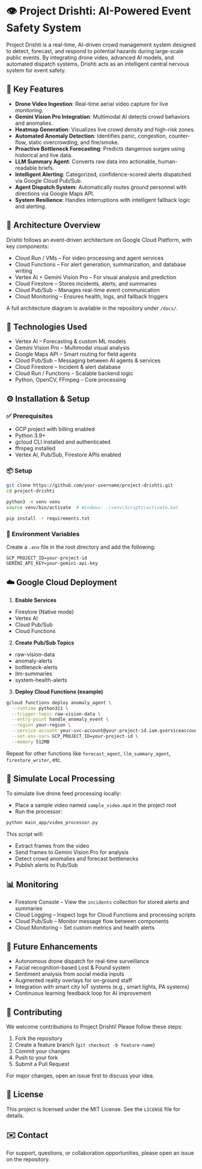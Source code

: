 # 👁️ Project Drishti: AI-Powered Event Safety System

Project Drishti is a real-time, AI-driven crowd management system designed to detect, forecast, and respond to potential hazards during large-scale public events. By integrating drone video, advanced AI models, and automated dispatch systems, Drishti acts as an intelligent central nervous system for event safety.

## 🚀 Key Features

- **Drone Video Ingestion**: Real-time aerial video capture for live monitoring.
- **Gemini Vision Pro Integration**: Multimodal AI detects crowd behaviors and anomalies.
- **Heatmap Generation**: Visualizes live crowd density and high-risk zones.
- **Automated Anomaly Detection**: Identifies panic, congestion, counter-flow, static overcrowding, and fire/smoke.
- **Proactive Bottleneck Forecasting**: Predicts dangerous surges using historical and live data.
- **LLM Summary Agent**: Converts raw data into actionable, human-readable briefs.
- **Intelligent Alerting**: Categorized, confidence-scored alerts dispatched via Google Cloud Pub/Sub.
- **Agent Dispatch System**: Automatically routes ground personnel with directions via Google Maps API.
- **System Resilience**: Handles interruptions with intelligent fallback logic and alerting.

## 🧠 Architecture Overview

Drishti follows an event-driven architecture on Google Cloud Platform, with key components:

- Cloud Run / VMs – For video processing and agent services  
- Cloud Functions – For alert generation, summarization, and database writing  
- Vertex AI + Gemini Vision Pro – For visual analysis and prediction  
- Cloud Firestore – Stores incidents, alerts, and summaries  
- Cloud Pub/Sub – Manages real-time event communication  
- Cloud Monitoring – Ensures health, logs, and fallback triggers

A full architecture diagram is available in the repository under `/docs/`.

## 🧰 Technologies Used

- Vertex AI – Forecasting & custom ML models  
- Gemini Vision Pro – Multimodal visual analysis  
- Google Maps API – Smart routing for field agents  
- Cloud Pub/Sub – Messaging between AI agents & services  
- Cloud Firestore – Incident & alert database  
- Cloud Run / Functions – Scalable backend logic  
- Python, OpenCV, FFmpeg – Core processing

## ⚙️ Installation & Setup

### ✅ Prerequisites

- GCP project with billing enabled  
- Python 3.9+  
- gcloud CLI installed and authenticated  
- ffmpeg installed  
- Vertex AI, Pub/Sub, Firestore APIs enabled

### 📦 Setup

```bash
git clone https://github.com/your-username/project-drishti.git
cd project-drishti

python3 -m venv venv
source venv/bin/activate  # Windows: .\venv\Scripts\activate.bat

pip install -r requirements.txt
```

### 🔐 Environment Variables

Create a `.env` file in the root directory and add the following:

```env
GCP_PROJECT_ID=your-project-id
GEMINI_API_KEY=your-gemini-api-key
```

## ☁️ Google Cloud Deployment

1. **Enable Services**  
- Firestore (Native mode)  
- Vertex AI  
- Cloud Pub/Sub  
- Cloud Functions

2. **Create Pub/Sub Topics**  
- raw-vision-data  
- anomaly-alerts  
- bottleneck-alerts  
- llm-summaries  
- system-health-alerts

3. **Deploy Cloud Functions (example)**

```bash
gcloud functions deploy anomaly_agent \
  --runtime python311 \
  --trigger-topic raw-vision-data \
  --entry-point handle_anomaly_event \
  --region your-region \
  --service-account your-svc-account@your-project-id.iam.gserviceaccount.com \
  --set-env-vars GCP_PROJECT_ID=your-project-id \
  --memory 512MB
```

Repeat for other functions like `forecast_agent`, `llm_summary_agent`, `firestore_writer`, etc.

## 🧪 Simulate Local Processing

To simulate live drone feed processing locally:

- Place a sample video named `sample_video.mp4` in the project root  
- Run the processor:

```bash
python main_app/video_processor.py
```

This script will:  
- Extract frames from the video  
- Send frames to Gemini Vision Pro for analysis  
- Detect crowd anomalies and forecast bottlenecks  
- Publish alerts to Pub/Sub

## 📊 Monitoring

- Firestore Console – View the `incidents` collection for stored alerts and summaries  
- Cloud Logging – Inspect logs for Cloud Functions and processing scripts  
- Cloud Pub/Sub – Monitor message flow between components  
- Cloud Monitoring – Set custom metrics and health alerts

## 🔮 Future Enhancements

- Autonomous drone dispatch for real-time surveillance  
- Facial recognition-based Lost & Found system  
- Sentiment analysis from social media inputs  
- Augmented reality overlays for on-ground staff  
- Integration with smart city IoT systems (e.g., smart lights, PA systems)  
- Continuous learning feedback loop for AI improvement

## 🤝 Contributing

We welcome contributions to Project Drishti! Please follow these steps:

1. Fork the repository  
2. Create a feature branch (`git checkout -b feature-name`)  
3. Commit your changes  
4. Push to your fork  
5. Submit a Pull Request  

For major changes, open an issue first to discuss your idea.

## 📄 License

This project is licensed under the MIT License. See the `LICENSE` file for details.

## ✉️ Contact

For support, questions, or collaboration opportunities, please open an issue on the repository.
